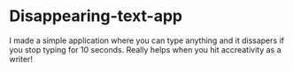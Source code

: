 # Disappearing-text-app
I made a simple application where you can type anything and it dissapers if you stop typing for 10 seconds. Really helps when you hit accreativity as a writer!
